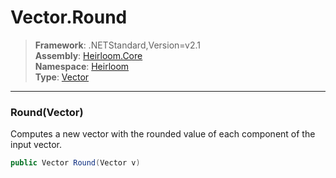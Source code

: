 # Vector.Round

> **Framework**: .NETStandard,Version=v2.1  
> **Assembly**: [Heirloom.Core][0]  
> **Namespace**: [Heirloom][0]  
> **Type**: [Vector][1]  

--------------------------------------------------------------------------------

### Round(Vector)

Computes a new vector with the rounded value of each component of the input vector.

```cs
public Vector Round(Vector v)
```

[0]: ../Heirloom.Core.md
[1]: Heirloom.Vector.md
